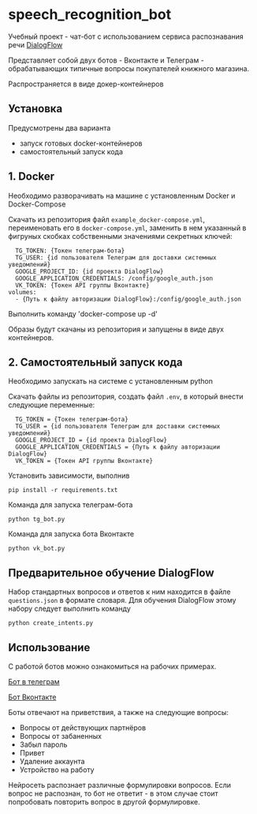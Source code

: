 # speech_recognition_bot
 
Учебный проект - чат-бот с использованием сервиса распознавания речи [DialogFlow](https://dialogflow.cloud.google.com/)

Представляет собой двух ботов - Вконтакте и Телеграм - обрабатывающих типичные вопросы покупателей книжного магазина.

Распространяется в виде докер-контейнеров

## Установка

Предусмотрены два варианта

- запуск готовых docker-контейнеров
- самостоятельный запуск кода

## 1. Docker

Необходимо разворачивать на машине с установленным Docker и Docker-Compose

Скачать из репозитория файл `example_docker-compose.yml`, переименовать его в `docker-compose.yml`, заменить в нем указанный в фигруных скобках собственными значениями секретных ключей:

      TG_TOKEN: {Токен телеграм-бота}
      TG_USER: {id пользователя Телеграм для доставки системных уведомлений}
      GOOGLE_PROJECT_ID: {id проекта DialogFlow}
      GOOGLE_APPLICATION_CREDENTIALS: /config/google_auth.json
      VK_TOKEN: {Токен API группы Вконтакте}
    volumes:
      - {Путь к файлу авторизации DialogFlow}:/config/google_auth.json
      
Выполнить команду 'docker-compose up -d'

Образы будут скачаны из репозитория и запущены в виде двух контейнеров.

## 2. Самостоятельный запуск кода

Необходимо запускать на системе с установленным python

Скачать файлы из репозитория, создать файл `.env`, в который внести следующие переменные:

      TG_TOKEN = {Токен телеграм-бота}
      TG_USER = {id пользователя Телеграм для доставки системных уведомлений}
      GOOGLE_PROJECT_ID = {id проекта DialogFlow}
      GOOGLE_APPLICATION_CREDENTIALS = {Путь к файлу авторизации DialogFlow}
      VK_TOKEN = {Токен API группы Вконтакте}
    
Установить зависимости, выполнив

    pip install -r requirements.txt

Команда для запуска телеграм-бота 

    python tg_bot.py
    
Команда для запуска бота Вконтакте

    python vk_bot.py

## Предварительное обучение DialogFlow

Набор стандартных вопросов и ответов к ним находится в файле `questions.json` в формате словаря. Для обучения DialogFlow этому набору следует выполнить команду

    python create_intents.py

## Использование

С работой ботов можно ознакомиться на рабочих примерах.

[Бот в телеграм](https://telegram.me/voice_rceo_bot)

[Бот Вконтакте](https://vk.com/im?sel=-213499802)

Боты отвечают на приветствия, а также на следующие вопросы:

- Вопросы от действующих партнёров
- Вопросы от забаненных
- Забыл пароль
- Привет
- Удаление аккаунта
- Устройство на работу

Нейросеть распознает различные формулировки вопросов. Если вопрос не распознан, то бот не ответит - в этом случае стоит попробовать повторить вопрос в другой формулировке.
